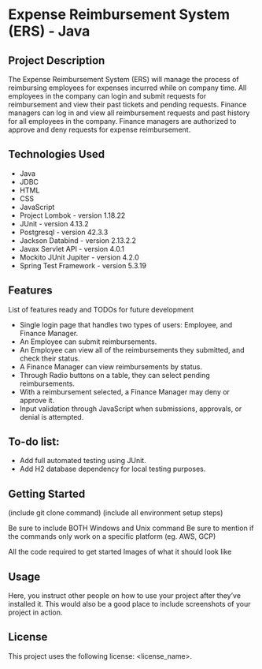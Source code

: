 # Expense Reimbursement System (ERS) - Java
## Project Description
The Expense Reimbursement System (ERS) will manage the process of reimbursing employees for expenses incurred while on company time. All employees in the company can login and submit requests for reimbursement and view their past tickets and pending requests. Finance managers can log in and view all reimbursement requests and past history for all employees in the company. Finance managers are authorized to approve and deny requests for expense reimbursement.

## Technologies Used
* Java
* JDBC
* HTML
* CSS
* JavaScript
* Project Lombok - version 1.18.22
* JUnit - version 4.13.2
* Postgresql - version 42.3.3
* Jackson Databind - version 2.13.2.2
* Javax Servlet API - version 4.0.1
* Mockito JUnit Jupiter - version 4.2.0
* Spring Test Framework - version 5.3.19

## Features
List of features ready and TODOs for future development
* Single login page that handles two types of users: Employee, and Finance Manager.
* An Employee can submit reimbursements.
* An Employee can view all of the reimbursements they submitted, and check their status.
* A Finance Manager can view reimbursements by status.
* Through Radio buttons on a table, they can select pending reimbursements.
* With a reimbursement selected, a Finance Manager may deny or approve it.
* Input validation through JavaScript when submissions, approvals, or denial is attempted.

## To-do list:
* Add full automated testing using JUnit.
* Add H2 database dependency for local testing purposes.

## Getting Started
(include git clone command) (include all environment setup steps)

Be sure to include BOTH Windows and Unix command
Be sure to mention if the commands only work on a specific platform (eg. AWS, GCP)

All the code required to get started
Images of what it should look like

## Usage
Here, you instruct other people on how to use your project after they’ve installed it. This would also be a good place to include screenshots of your project in action.

## License
This project uses the following license: <license_name>.
